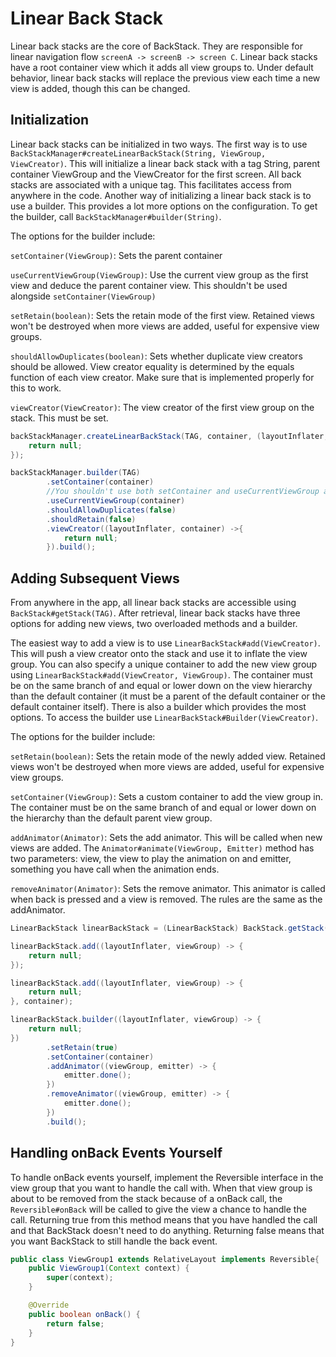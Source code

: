 # Linear Back Stack

Linear back stacks are the core of BackStack. They are responsible for linear navigation flow `screenA -> screenB -> screen C`. Linear back stacks have a root container view which it adds all view groups to. Under default behavior, linear back stacks will replace the previous view each time a new view is added, though this can be changed.

## Initialization

Linear back stacks can be initialized in two ways. The first way is to use `BackStackManager#createLinearBackStack(String, ViewGroup, ViewCreator)`. This will initialize a linear back stack with a tag String, parent container ViewGroup and the ViewCreator for the first screen. All back stacks are associated with a unique tag. This facilitates access from anywhere in the code. Another way of initializing a linear back stack is to use a builder. This provides a lot more options on the configuration. To get the builder, call `BackStackManager#builder(String)`.

The options for the builder include:

`setContainer(ViewGroup)`: Sets the parent container

`useCurrentViewGroup(ViewGroup)`: Use the current view group as the first view and deduce the parent container view. This shouldn't be used alongside `setContainer(ViewGroup)`

`setRetain(boolean)`: Sets the retain mode of the first view. Retained views won't be destroyed when more views are added, useful for expensive view groups.

`shouldAllowDuplicates(boolean)`: Sets whether duplicate view creators should be allowed. View creator equality is determined by the equals function of each view creator. Make sure that is implemented properly for this to work.

`viewCreator(ViewCreator)`: The view creator of the first view group on the stack. This must be set.

```Java
backStackManager.createLinearBackStack(TAG, container, (layoutInflater, container) -> {
    return null;
});

backStackManager.builder(TAG)
        .setContainer(container)
        //You shouldn't use both setContainer and useCurrentViewGroup at the same time
        .useCurrentViewGroup(container)
        .shouldAllowDuplicates(false)
        .shouldRetain(false)
        .viewCreator((layoutInflater, container) ->{
            return null;
        }).build();
```

## Adding Subsequent Views

From anywhere in the app, all linear back stacks are accessible using `BackStack#getStack(TAG)`. After retrieval, linear back stacks have three options for adding new views, two overloaded methods and a builder.

The easiest way to add a view is to use `LinearBackStack#add(ViewCreator)`. This will push a view creator onto the stack and use it to inflate the view group. You can also specify a unique container to add the new view group using `LinearBackStack#add(ViewCreator, ViewGroup)`. The container must be on the same branch of and equal or lower down on the view hierarchy than the default container (it must be a parent of the default container or the default container itself). There is also a builder which provides the most options. To access the builder use `LinearBackStack#Builder(ViewCreator)`.

The options for the builder include:

`setRetain(boolean)`: Sets the retain mode of the newly added view. Retained views won't be destroyed when more views are added, useful for expensive view groups.

`setContainer(ViewGroup)`: Sets a custom container to add the view group in. The container must be on the same branch of and equal or lower down on the hierarchy than the default parent view group.

`addAnimator(Animator)`: Sets the add animator. This will be called when new views are added. The `Animator#animate(ViewGroup, Emitter)` method has two parameters: view, the view to play the animation on and emitter, something you have call when the animation ends.

`removeAnimator(Animator)`: Sets the remove animator. This animator is called when back is pressed and a view is removed. The rules are the same as the addAnimator.

```Java
LinearBackStack linearBackStack = (LinearBackStack) BackStack.getStack(TAG);

linearBackStack.add((layoutInflater, viewGroup) -> {
    return null;
});

linearBackStack.add((layoutInflater, viewGroup) -> {
    return null;
}, container);

linearBackStack.builder((layoutInflater, viewGroup) -> {
    return null;
})
        .setRetain(true)
        .setContainer(container)
        .addAnimator((viewGroup, emitter) -> {
            emitter.done();
        })
        .removeAnimator((viewGroup, emitter) -> {
            emitter.done();
        })
        .build();
```

## Handling onBack Events Yourself

To handle onBack events yourself, implement the Reversible interface in the view group that you want to handle the call with. When that view group is about to be removed from the stack because of a onBack call, the `Reversible#onBack` will be called to give the view a chance to handle the call. Returning true from this method means that you have handled the call and that BackStack doesn't need to do anything. Returning false means that you want BackStack to still handle the back event.

```Java
public class ViewGroup1 extends RelativeLayout implements Reversible{
    public ViewGroup1(Context context) {
        super(context);
    }

    @Override
    public boolean onBack() {
        return false;
    }
}
```
